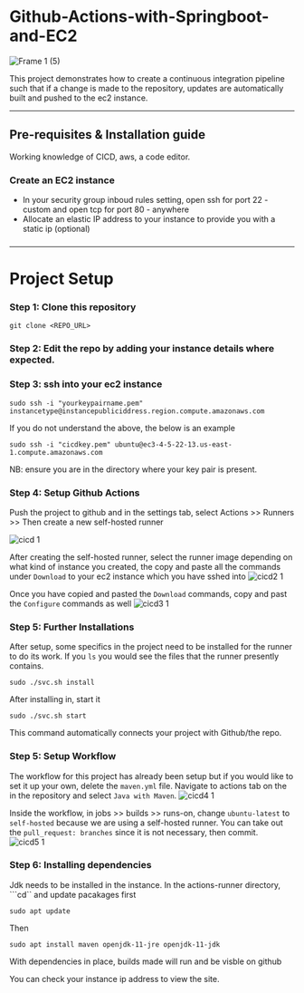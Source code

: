 # Github-Actions-with-Springboot-and-EC2
![Frame 1 (5)](https://user-images.githubusercontent.com/89241109/180608741-a66186cc-a5ee-479a-987f-6bede1720e45.png)

This project demonstrates how to create a continuous integration pipeline such that if a change is made to the repository, updates are automatically built and pushed to the ec2 instance.

---
## Pre-requisites & Installation guide
Working knowledge of CICD, aws, a code editor.

### Create an EC2 instance
- In your security group inboud rules setting, open ssh for port 22 - custom and open tcp for port 80 - anywhere
- Allocate an elastic IP address to your instance to provide you with a static ip (optional)
### 

---
# Project Setup
### Step 1: Clone this repository
```
git clone <REPO_URL>
```
### Step 2: Edit the repo by adding your instance details where expected.

### Step 3: ssh into your ec2 instance
```
sudo ssh -i "yourkeypairname.pem" instancetype@instancepubliciddress.region.compute.amazonaws.com
```
If you do not understand the above, the below is an example
```
sudo ssh -i "cicdkey.pem" ubuntu@ec3-4-5-22-13.us-east-1.compute.amazonaws.com
```
NB: ensure you are in the directory where your key pair is present.

### Step 4: Setup Github Actions
Push the project to github and in the settings tab, select Actions >> Runners >> Then create a new self-hosted runner

![cicd 1](https://user-images.githubusercontent.com/89241109/181905295-dba86632-5248-4653-8acb-84575e4e90a4.png)

After creating the self-hosted runner, select the runner image depending on what kind of instance you created, the copy and paste all the commands under ```Download``` to your ec2 instance which you have sshed into
![cicd2 1](https://user-images.githubusercontent.com/89241109/181905305-29f3417f-dbf3-4234-bcb4-0c8bc09a6a59.png)

Once you have copied and pasted the ```Download``` commands, copy and past the ```Configure``` commands as well
![cicd3 1](https://user-images.githubusercontent.com/89241109/181905312-79268e5f-5e41-4cce-853a-834eeae79e0f.png)

### Step 5: Further Installations
After setup, some specifics in the project need to be installed for the runner to do its work. If you ```ls``` you would see the files that the runner presently contains.
```
sudo ./svc.sh install
```
After installing in, start it
```
sudo ./svc.sh start
```
This command automatically connects your project with Github/the repo.

### Step 5: Setup Workflow
The workflow for this project has already been setup but if you would like to set it up your own, delete the ```maven.yml``` file.
Navigate to actions tab on the in the repository and select ```Java with Maven```. 
![cicd4 1](https://user-images.githubusercontent.com/89241109/181905910-80c574ac-8b83-4eaa-979e-ee3448403cc3.png)

Inside the workflow, in jobs >> builds >> runs-on, change ```ubuntu-latest``` to ```self-hosted``` because we are using a self-hosted runner. You can take out the ```pull_request: branches``` since it is not necessary, then commit.
![cicd5 1](https://user-images.githubusercontent.com/89241109/181905914-52a72a71-599d-422f-aa57-f6094d457831.png)

### Step 6: Installing dependencies
Jdk needs to be installed in the instance. In the actions-runner directory, ```cd`` and update pacakages first
```
sudo apt update
```
Then
```
sudo apt install maven openjdk-11-jre openjdk-11-jdk
```
With dependencies in place, builds made will run and be visble on github

You can check your instance ip address to view the site.
